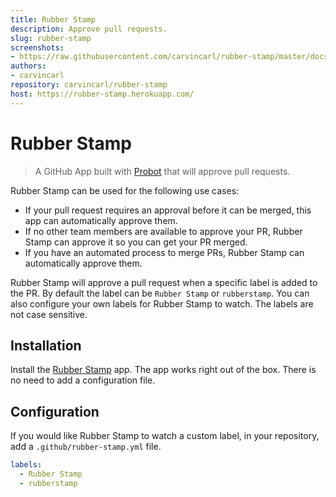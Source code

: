 ```yaml
---
title: Rubber Stamp
description: Approve pull requests.
slug: rubber-stamp
screenshots:
- https://raw.githubusercontent.com/carvincarl/rubber-stamp/master/docs/screenshot.png
authors: 
- carvincarl
repository: carvincarl/rubber-stamp
host: https://rubber-stamp.herokuapp.com/
---
```

# Rubber Stamp

> A GitHub App built with [Probot](https://github.com/probot/probot) that will approve pull requests.

Rubber Stamp can be used for the following use cases:

* If your pull request requires an approval before it can be merged, this app can automatically approve them.
* If no other team members are available to approve your PR, Rubber Stamp can approve it so you can get your PR merged.
* If you have an automated process to merge PRs, Rubber Stamp can automatically approve them.

Rubber Stamp will approve a pull request when a specific label is added to the PR.
By default the label can be `Rubber Stamp` or `rubberstamp`.
You can also configure your own labels for Rubber Stamp to watch.
The labels are not case sensitive.

## Installation

Install the [Rubber Stamp](https://github.com/apps/rubber-stamp) app.
The app works right out of the box.
There is no need to add a configuration file.

## Configuration

If you would like Rubber Stamp to watch a custom label, in your repository, add a `.github/rubber-stamp.yml` file.

```yml
labels:
  - Rubber Stamp
  - rubberstamp
```
